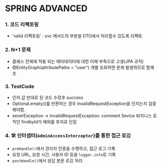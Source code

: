# SPRING ADVANCED

### 1. 코드 리펙토링
- 'valid 리팩토링' : svc 메서드의 부분을 DTO에서 처리할수 있도록 리팩토

### 2. N+1 문제
- 클래스 전체에 적용 되는 메타데이터에 대한 이해 부족으로 고생(JPA 규칙)
- @EntityGraph(attributePaths = "user") 개별 조회하면 문제 발생하므로 함께 조

### 3. TestCode
- 인자 값 반대로 된 코드 수정후 success
- Optional.empty()를 반환하는 경우 InvalidRequestException을 던지는지 검증해야함.
- severException -> InvalidRequestException: comment Sevice 비지니스 로직인 findbyId가 예외를 후자로 던짐

### 4. 🛠️ 인터셉터(`AdminAccessInterceptor`)를 통한 접근 로깅
- `preHandle()`에서 관리자 인증을 수행하고, 접근 로그 기록
- 요청 URL, 요청 시간, 사용자 ID 등을 `logger.info`로 기록
- `postHandle()`에서 응답 본문 로깅 처리
